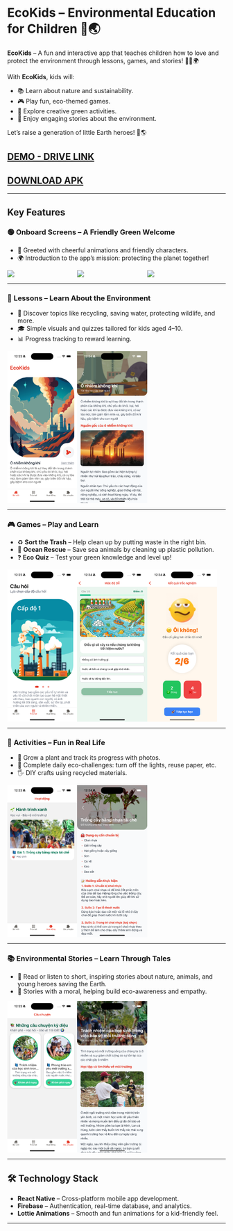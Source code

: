 # **EcoKids – Environmental Education for Children 🌱🌏**

**EcoKids** – A fun and interactive app that teaches children how to love and protect the environment through lessons, games, and stories! 🧒👧🌍

With **EcoKids**, kids will:
- 📚 Learn about nature and sustainability.
- 🎮 Play fun, eco-themed games.
- 🧩 Explore creative green activities.
- 📖 Enjoy engaging stories about the environment.

Let’s raise a generation of little Earth heroes! 💚🌎

## [DEMO - DRIVE LINK](https://drive.google.com/file/d/1-5yl3bOMOGmXhUmD1-xhHleiz4tDUoLb/view?usp=drive_link)  
## [DOWNLOAD APK](https://drive.google.com/file/d/13Jb3rr6QWbGuMDgHj0lEQTzTheKmeFPk/view?usp=drive_link)

---

## Key Features

### 🟢 **Onboard Screens – A Friendly Green Welcome**
- 🌿 Greeted with cheerful animations and friendly characters.
- 🌍 Introduction to the app’s mission: protecting the planet together!
  
<div style="display: flex; justify-content: left;">
  <img src="./src/assets/readme/onboard1.png" width="32%" />
  <img src="./src/assets/readme/onboard2.png" width="32%" />
  <img src="./src/assets/readme/onboard3.png" width="32%" />
</div>


---

### 📘 **Lessons – Learn About the Environment**
- 🐝 Discover topics like recycling, saving water, protecting wildlife, and more.
- 🎓 Simple visuals and quizzes tailored for kids aged 4–10.
- 📊 Progress tracking to reward learning.

<div style="display: flex; justify-content: left;">
  <img src="./src/assets/readme/lesson1.png" width="32%" />
  <img src="./src/assets/readme/lesson2.png" width="32%" />
</div>

---

### 🎮 **Games – Play and Learn**
- ♻️ **Sort the Trash** – Help clean up by putting waste in the right bin.
- 🐢 **Ocean Rescue** – Save sea animals by cleaning up plastic pollution.
- ❓ **Eco Quiz** – Test your green knowledge and level up!

<div style="display: flex; justify-content: left;">
  <img src="./src/assets/readme/game1.png" width="32%" />
  <img src="./src/assets/readme/game2.png" width="32%" />
  <img src="./src/assets/readme/game3.png" width="32%" />
</div>

---

### 🎨 **Activities – Fun in Real Life**
- 🌱 Grow a plant and track its progress with photos.
- 🔁 Complete daily eco-challenges: turn off the lights, reuse paper, etc.
- 🖐️ DIY crafts using recycled materials.

<div style="display: flex; justify-content: left;">
  <img src="./src/assets/readme/activity1.png" width="32%" />
  <img src="./src/assets/readme/activity2.png" width="32%" />
</div>

---

### 📚 **Environmental Stories – Learn Through Tales**
- 📖 Read or listen to short, inspiring stories about nature, animals, and young heroes saving the Earth.
- 🧡 Stories with a moral, helping build eco-awareness and empathy.

<div style="display: flex; justify-content: left;">
  <img src="./src/assets/readme/story1.png" width="32%" />
  <img src="./src/assets/readme/story2.png" width="32%" />
</div>

---

## 🛠️ Technology Stack

- **React Native** – Cross-platform mobile app development.
- **Firebase** – Authentication, real-time database, and analytics.
- **Lottie Animations** – Smooth and fun animations for a kid-friendly feel.

---
